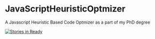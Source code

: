 # JavaScriptHeuristicOptmizer

A Javascript Heuristic Based Code Optmizer as a part of my PhD degree

[![Stories in Ready](https://badge.waffle.io/ffarzat/JavaScriptHeuristicOptmizer.svg?label=ready&title=Ready)](http://waffle.io/ffarzat/JavaScriptHeuristicOptmizer)
